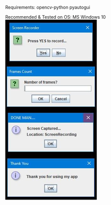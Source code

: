Requirements:
opencv-python
pyautogui


Recommended & Tested on OS: MS Windows 10  
![Screen-Recorder-Image](https://github.com/pratik139patel/Screen-Recorder/blob/master/Screen%20Recorder%20Screenshot.JPG)
